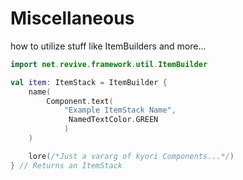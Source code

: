 # Miscellaneous

how to utilize stuff like ItemBuilders and more...

```kt
import net.revive.framework.util.ItemBuilder

val item: ItemStack = ItemBuilder {
    name(
        Component.text(
            "Example ItemStack Name",
             NamedTextColor.GREEN
            )
    )

    lore(/*Just a vararg of kyori Components...*/)
} // Returns an ItemStack
```